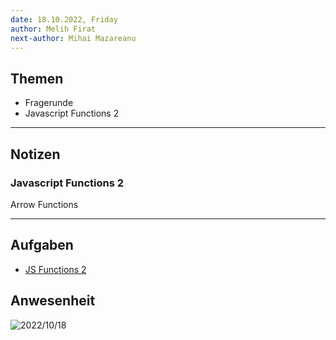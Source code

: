 ```yaml
---
date: 18.10.2022, Friday
author: Melih Firat
next-author: Mihai Mazareanu
---
```


## Themen

- Fragerunde
- Javascript Functions 2

---

## Notizen

### Javascript Functions 2

Arrow Functions

---

## Aufgaben

- [JS Functions 2](../sessions/js-functions-2/challenges-js-functions-2.md)

## Anwesenheit

![2022/10/18](../images/2022-10-17.png)
